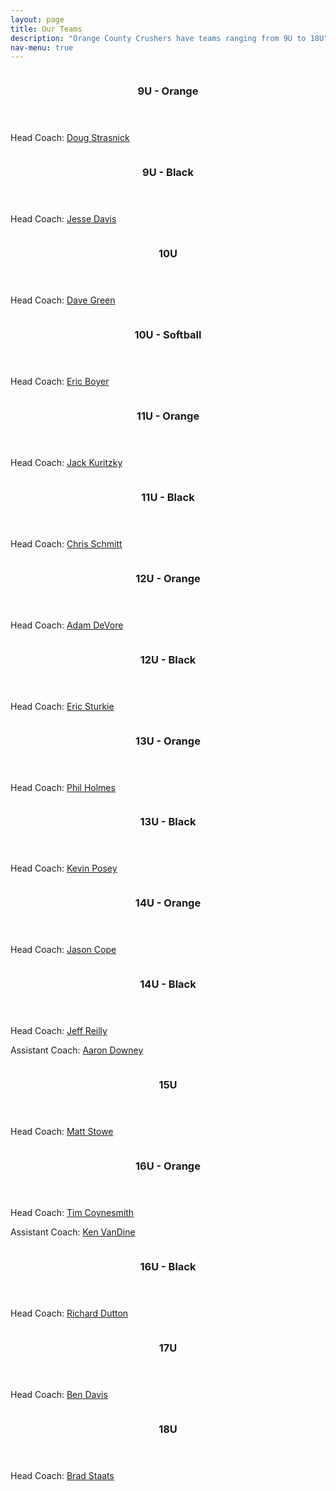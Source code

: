 ```yaml
---
layout: page
title: Our Teams
description: "Orange County Crushers have teams ranging from 9U to 18U"
nav-menu: true
---
```


<!-- Main -->
<div id="main">

<!-- Two -->
<section id="two" class="spotlights">
        <section>
                <a href="#" class="image">
                        <img src="assets/images/missing.jpg" alt="" data-position="top center" />
                </a>
                <div class="content">
                        <div class="inner">
                                <header class="major">
                                        <h3>9U - Orange</h3>
                                </header>
                                <p>Head Coach: <a href="mailto:douglas.strasnick@gmail.com">Doug Strasnick</a></p>
                        </div>
                </div>
        </section>
        <section>
                <a href="#" class="image">
                        <img src="assets/images/missing.jpg" alt="" data-position="top center" />
                </a>
                <div class="content">
                        <div class="inner">
                                <header class="major">
                                        <h3>9U - Black</h3>
                                </header>
                                <p>Head Coach: <a href="mailto:davis.jesse@gmail.com">Jesse Davis</a></p>
                        </div>
                </div>
        </section>
        <section>
                <a href="#" class="image">
                        <img src="assets/images/10u.jpg" alt="" data-position="top center" />
                </a>
                <div class="content">
                        <div class="inner">
                                <header class="major">
                                        <h3>10U</h3>
                                </header>
                                <p>Head Coach: <a href="mailto:greenunc@gmail.com">Dave Green</a></p>
                        </div>
                </div>
        </section>
        <section>
                <a href="#" class="image">
                        <img src="assets/images/missing.jpg" alt="" data-position="top center" />
                </a>
                <div class="content">
                        <div class="inner">
                                <header class="major">
                                        <h3>10U - Softball</h3>
                                </header>
                                <p>Head Coach: <a href="mailto:ericboyer7@gmail.com">Eric Boyer</a></p>
                        </div>
                </div>
        </section>
        <section>
                <a href="#" class="image">
                        <img src="assets/images/missing.jpg" alt="" data-position="top center" />
                </a>
                <div class="content">
                        <div class="inner">
                                <header class="major">
                                        <h3>11U - Orange</h3>
                                </header>
                                <p>Head Coach: <a href="mailto:jack.kuritzky@gmail.com">Jack Kuritzky</a></p>
                        </div>
                </div>
        </section>
        <section>
                <a href="#" class="image">
                        <img src="assets/images/missing.jpg" alt="" data-position="top center" />
                </a>
                <div class="content">
                        <div class="inner">
                                <header class="major">
                                        <h3>11U - Black</h3>
                                </header>
                                <p>Head Coach: <a href="mailto:cschmitty68@yahoo.com">Chris Schmitt</a></p>
                        </div>
                </div>
        </section>
        <section>
                <a href="#" class="image">
                        <img src="assets/images/missing.jpg" alt="" data-position="top center" />
                </a>
                <div class="content">
                        <div class="inner">
                                <header class="major">
                                        <h3>12U - Orange</h3>
                                </header>
                                <p>Head Coach: <a href="mailto:adevore@me.com">Adam DeVore</a></p>
                        </div>
                </div>
        </section>
        <section>
                <a href="#" class="image">
                        <img src="assets/images/missing.jpg" alt="" data-position="top center" />
                </a>
                <div class="content">
                        <div class="inner">
                                <header class="major">
                                        <h3>12U - Black</h3>
                                </header>
                                <p>Head Coach: <a href="mailto:eric.sturkie@yahoo.com">Eric Sturkie</a></p>
                        </div>
                </div>
        </section>
	<section>
		<a href="#" class="image">
			<img src="assets/images/missing.jpg" alt="" data-position="top center" />
		</a>
		<div class="content">
			<div class="inner">
				<header class="major">
					<h3>13U - Orange</h3>
				</header>
                                <p>Head Coach: <a href="mailto:pjholmes99@gmail.com">Phil Holmes</a></p>
			</div>
		</div>
	</section>
    <section>
        <a href="#" class="image">
            <img src="assets/images/missing.jpg" alt="" data-position="top center" />
        </a>
        <div class="content">
            <div class="inner">
                <header class="major">
                    <h3>13U - Black</h3>
                </header>
                                <p>Head Coach: <a href="mailto:kposey22@yahoo.com">Kevin Posey</a></p>
            </div>
        </div>
    </section>
	<section>
		<a href="#" class="image">
			<img src="assets/images/missing.jpg" alt="" data-position="25% 25%" />
		</a>
		<div class="content">
			<div class="inner">
				<header class="major">
					<h3>14U - Orange</h3>
				</header>
				<p>Head Coach: <a href="mailto:jason@imagequalitylabs.com">Jason Cope</a></p>
			</div>
		</div>
	</section>
    <section>
        <a href="#" class="image">
            <img src="assets/images/missing.jpg" alt="" data-position="25% 25%" />
        </a>
        <div class="content">
            <div class="inner">
                <header class="major">
                    <h3>14U - Black</h3>
                </header>
                <p>Head Coach: <a href="mailto:reilly1313@gmail.com">Jeff Reilly</a></p>
                <p>Assistant Coach: <a href="mailto:aadowney@gmail.com@gmail.com">Aaron Downey</a></p>
            </div>
        </div>
    </section>
	<section>
		<a href="#" class="image">
			<img src="assets/images/missing.jpg" alt="" data-position="25% 25%" />
		</a>
		<div class="content">
			<div class="inner">
				<header class="major">
					<h3>15U</h3>
				</header>
				<p>Head Coach: <a href="mailto:stowe4077@gmail.com">Matt Stowe</a></p>
			</div>
		</div>
	</section>
	<section>
		<a href="#" class="image">
			<img src="assets/images/missing.jpg" alt="" data-position="25% 25%" />
		</a>
		<div class="content">
			<div class="inner">
				<header class="major">
					<h3>16U - Orange</h3>
				</header>
				<p>Head Coach: <a href="mailto:coynesmith@gmail.com">Tim Coynesmith</a></p>
                <p>Assistant Coach: <a href="mailto:ken@vandine.org">Ken VanDine</a></p>
			</div>
		</div>
	</section>
    <section>
        <a href="#" class="image">
            <img src="assets/images/missing.jpg" alt="" data-position="25% 25%" />
        </a>
        <div class="content">
            <div class="inner">
                <header class="major">
                    <h3>16U - Black</h3>
                </header>
                <p>Head Coach: <a href="mailto:rduttonnc@gmail.com">Richard Dutton</a></p>
            </div>
        </div>
    </section>
	<section>
		<a href="#" class="image">
			<img src="assets/images/missing.jpg" alt="" data-position="25% 25%" />
		</a>
		<div class="content">
			<div class="inner">
				<header class="major">
					<h3>17U</h3>
				</header>
				<p>Head Coach: <a href="mailto:ben_davis@unc.edu">Ben Davis</a></p>
			</div>
		</div>
	</section>
	<section>
		<a href="#" class="image">
			<img src="assets/images/missing.jpg" alt="" data-position="25% 25%" />
		</a>
		<div class="content">
			<div class="inner">
				<header class="major">
					<h3>18U</h3>
				</header>
				<p>Head Coach: <a href="mailto:bstaats@gmail.com">Brad Staats</a></p>
			</div>
		</div>
	</section>
</section>
</div>
